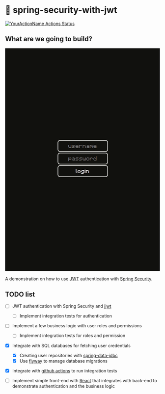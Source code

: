 # :leaves: spring-security-with-jwt

[![YourActionName Actions Status](https://github.com/dplucenio/spring-security-with-jwt/workflows/test/badge.svg)](https://github.com/dplucenio/spring-security-with-jwt/actions)

## What are we going to build?
![aa](src/webapp/src/resources/placeholder-demo.gif)

A demonstration on how to use [JWT](https://jwt.io) authentication with [Spring Security](https://spring.io/projects/spring-security).

## TODO list

- [ ] JWT authentication with Spring Security and [jjwt](https://github.com/jwtk/jjwt)
  - [ ] Implement integration tests for authentication
- [ ] Implement a few business logic with user roles and permissions
  - [ ] Implement integration tests for roles and permission
- [x] Integrate with SQL databases for fetching user credentials
  - [x] Creating user repositories with [spring-data-jdbc](https://spring.io/projects/spring-data-jdbc)
  - [x] Use [flyway](https://flywaydb.org) to manage database migrations
- [x] Integrate with [github actions](https://github.com/features/actions) to run integration tests
- [ ] Implement simple front-end with [React](https://reactjs.org) that integrates with back-end to 
demonstrate authentication and the business logic
  
